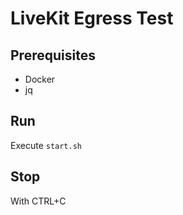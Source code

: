 # LiveKit Egress Test

## Prerequisites

* Docker
* jq

## Run

Execute `start.sh`

## Stop 

With CTRL+C
